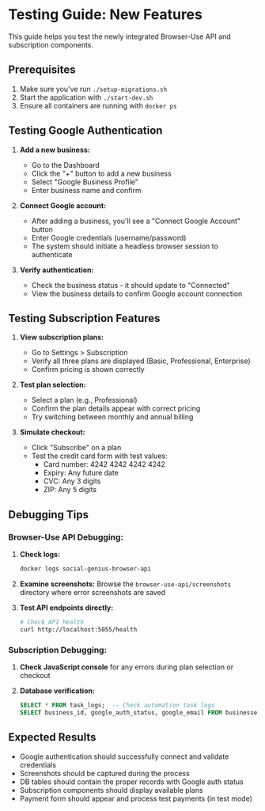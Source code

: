 # Testing Guide: New Features

This guide helps you test the newly integrated Browser-Use API and subscription components.

## Prerequisites

1. Make sure you've run `./setup-migrations.sh`
2. Start the application with `./start-dev.sh`
3. Ensure all containers are running with `docker ps`

## Testing Google Authentication

1. **Add a new business:**
   - Go to the Dashboard
   - Click the "+" button to add a new business
   - Select "Google Business Profile"
   - Enter business name and confirm

2. **Connect Google account:**
   - After adding a business, you'll see a "Connect Google Account" button
   - Enter Google credentials (username/password) 
   - The system should initiate a headless browser session to authenticate

3. **Verify authentication:**
   - Check the business status - it should update to "Connected" 
   - View the business details to confirm Google account connection

## Testing Subscription Features

1. **View subscription plans:**
   - Go to Settings > Subscription
   - Verify all three plans are displayed (Basic, Professional, Enterprise)
   - Confirm pricing is shown correctly

2. **Test plan selection:**
   - Select a plan (e.g., Professional)
   - Confirm the plan details appear with correct pricing 
   - Try switching between monthly and annual billing

3. **Simulate checkout:**
   - Click "Subscribe" on a plan
   - Test the credit card form with test values:
     - Card number: 4242 4242 4242 4242
     - Expiry: Any future date
     - CVC: Any 3 digits
     - ZIP: Any 5 digits

## Debugging Tips

### Browser-Use API Debugging:

1. **Check logs:**
   ```bash
   docker logs social-genius-browser-api
   ```

2. **Examine screenshots:**
   Browse the `browser-use-api/screenshots` directory where error screenshots are saved

3. **Test API endpoints directly:**
   ```bash
   # Check API health
   curl http://localhost:5055/health
   ```

### Subscription Debugging:

1. **Check JavaScript console** for any errors during plan selection or checkout

2. **Database verification:**
   ```sql
   SELECT * FROM task_logs;  -- Check automation task logs
   SELECT business_id, google_auth_status, google_email FROM businesses; -- Check Google auth status
   ```

## Expected Results

- Google authentication should successfully connect and validate credentials
- Screenshots should be captured during the process
- DB tables should contain the proper records with Google auth status
- Subscription components should display available plans
- Payment form should appear and process test payments (in test mode)